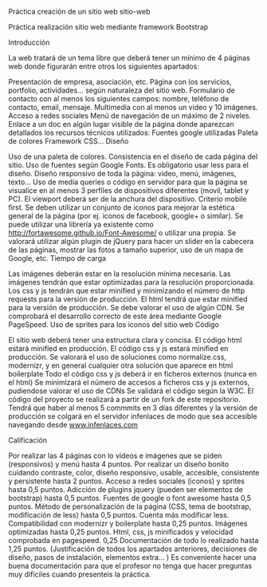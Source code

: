 Práctica creación de un sitio web
sitio-web

Práctica realización sitio web mediante framework Bootstrap

Introducción

La web tratará de un tema libre que deberá tener un mínimo de 4 páginas web donde figurarán entre otros los siguientes apartados:

Presentación de empresa, asociación, etc.
Página con los servicios, portfolio, actividades... según naturaleza del sitio web.
Formulario de contacto con al menos los siguientes campos: nombre, teléfono de contacto, email, mensaje.
Multimedia con al menos un video y 10 imágenes.
Acceso a redes sociales
Menú de navegación de un máximo de 2 niveles.
Enlace a un doc en algún lugar visible de la página donde aparezcan detallados los recursos técnicos utilizados:
Fuentes google utilizadas
Paleta de colores
Framework CSS...
Diseño

Uso de una paleta de colores.
Consistencia en el diseño de cada página del sitio.
Uso de fuentes según Google Fonts.
Es obligatorio usar less para el diseño.
Diseño responsivo de toda la página: video, menú, imágenes, texto...
Uso de media queries o código en servidor para que la página se visualice en al menos 3 perfiles de dispositivos diferentes (movil, tablet y PC). El viewport deberá ser de la anchura del dispositivo.
Criterio mobile first.
Se deben utilizar un conjunto de iconos para mejorar la estética general de la página (por ej. iconos de facebook, google+ o similar). Se puede utilizar una librería ya existente como http://fortawesome.github.io/Font-Awesome/ o utilizar una propia.
Se valorará utilizar algún plugin de jQuery para hacer un slider en la cabecera de las páginas, mostrar las fotos a tamaño superior, uso de un mapa de Google, etc.
Tiempo de carga

Las imágenes deberán estar en la resolución mínima necesaria.
Las imágenes tendrán que estar optimizadas para la resolución proporcionada.
Los css y js tendrán que estar minified y minimizando el número de http requests para la versión de producción.
El html tendrá que estar minified para la versión de producción.
Se debe valorar el uso de algún CDN.
Se comprobará el desarrollo correcto de este área mediante Google PageSpeed.
Uso de sprites para los iconos del sitio web
Código

El sitio web deberá tener una estructura clara y concisa.
El código html estará minified en producción.
El código css y js estará minified en producción.
Se valorará el uso de soluciones como normalize.css, modernizr, y en general cualquier otra solución que aparece en html boilerplate
Todo el código css y js deberá ir en ficheros externos (nunca en el html)
Se minimizará el número de accesos a ficheros css y js externos, pudiendose valorar el uso de CDNs
Se validará el código según la W3C.
El código del proyecto se realizará a partir de un fork de este repositorio. Tendrá que haber al menos 5 commmits en 3 días diferentes y la versión de producción se colgará en el servidor infenlaces de modo que sea accesible navegando desde www.infenlaces.com

Calificación

Por realizar las 4 páginas con lo vídeos e imágenes que se piden (responsivos) y menú hasta 4 puntos.
Por realizar un diseño bonito cuidando contraste, color, diseño responsivo, usable, accesible, consistente y persistente hasta 2 puntos.
Acceso a redes sociales (iconos) y sprites hasta 0,5 puntos.
Adicción de plugins jquery (pueden ser elementos de bootstrap) hasta 0,5 puntos.
Fuentes de google o font awesome hasta 0,5 puntos.
Método de personalización de la página (CSS, tema de bootstrap, modificación de less) hasta 0,5 puntos. Cuenta más modificar less.
Compatibilidad con modernizr y boilerplate hasta 0,25 puntos.
Imágenes optimizadas hasta 0,25 puntos.
Html, css, js minificados y velocidad comprobada en pagespeed. 0,25
Documentación de todo lo realizado hasta 1,25 puntos. (Justificación de todos los apartados anteriores, decisiones de diseño, pasos de instalación, elementos extra... ) Es conveniente hacer una buena documentación para que el profesor no tenga que hacer preguntas muy difíciles cuando presenteis la práctica.
